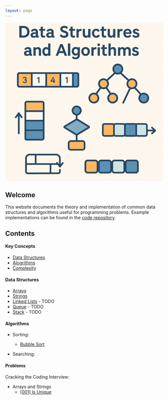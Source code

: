 ```yaml
---
layout: page
---
```



![DSA](image/banner.png)

## Welcome
This website documents the theory and implementation of common data structures and algorithms useful for programming problems. Example implementations can be found in the [code repository](https://github.com/marcovolino/data-structures-and-algorithms).


##  Contents
#### Key Concepts
- [Data Structures](concepts/data-structures)
- [Alogrithms](concepts/algorithms) 
- [Complexity](concepts/complexity)


#### Data Structures
- [Arrays](data-structures/arrays)  
- [Strings](data-structures/strings) 
- [Linked Lists]() - TODO 
- [Queue]() - TODO
- [Stack]() - TODO

#### Algorithms

- Sorting:
  - [Bubble Sort](algorithms/bubblesort)

- Searching:


#### Problems

Cracking the Coding Interview:
- Arrays and Strings
  - [[001] Is Unique](problems/cci-001-is-unique)

